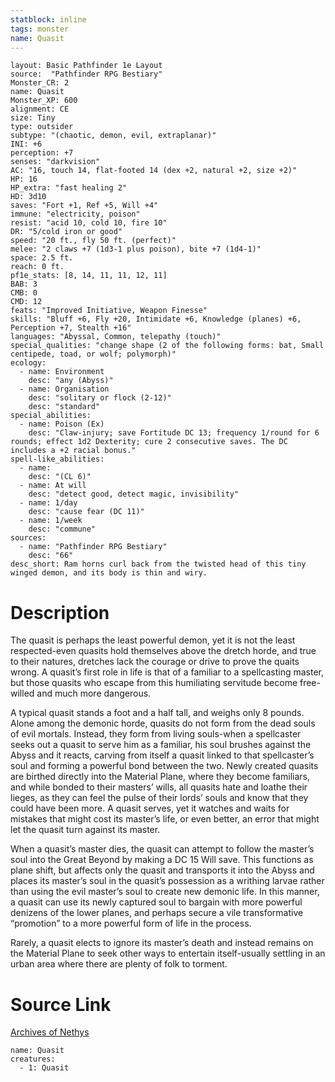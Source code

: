 ```yaml
---
statblock: inline
tags: monster
name: Quasit
---
```

```statblock
layout: Basic Pathfinder 1e Layout
source:  "Pathfinder RPG Bestiary"
Monster_CR: 2
name: Quasit
Monster_XP: 600
alignment: CE
size: Tiny
type: outsider
subtype: "(chaotic, demon, evil, extraplanar)"
INI: +6
perception: +7
senses: "darkvision"
AC: "16, touch 14, flat-footed 14 (dex +2, natural +2, size +2)"
HP: 16
HP_extra: "fast healing 2"
HD: 3d10
saves: "Fort +1, Ref +5, Will +4"
immune: "electricity, poison"
resist: "acid 10, cold 10, fire 10"
DR: "5/cold iron or good"
speed: "20 ft., fly 50 ft. (perfect)"
melee: "2 claws +7 (1d3-1 plus poison), bite +7 (1d4-1)"
space: 2.5 ft.
reach: 0 ft.
pf1e_stats: [8, 14, 11, 11, 12, 11]
BAB: 3
CMB: 0
CMD: 12
feats: "Improved Initiative, Weapon Finesse"
skills: "Bluff +6, Fly +20, Intimidate +6, Knowledge (planes) +6, Perception +7, Stealth +16"
languages: "Abyssal, Common, telepathy (touch)"
special_qualities: "change shape (2 of the following forms: bat, Small centipede, toad, or wolf; polymorph)"
ecology:
  - name: Environment
    desc: "any (Abyss)"
  - name: Organisation
    desc: "solitary or flock (2-12)"
    desc: "standard"
special_abilities:
  - name: Poison (Ex)
    desc: "Claw-injury; save Fortitude DC 13; frequency 1/round for 6 rounds; effect 1d2 Dexterity; cure 2 consecutive saves. The DC includes a +2 racial bonus."
spell-like_abilities:
  - name:
    desc: "(CL 6)"
  - name: At will
    desc: "detect good, detect magic, invisibility"
  - name: 1/day
    desc: "cause fear (DC 11)"
  - name: 1/week
    desc: "commune"
sources:
  - name: "Pathfinder RPG Bestiary"
    desc: "66"
desc_short: Ram horns curl back from the twisted head of this tiny winged demon, and its body is thin and wiry.
```
# Description
The quasit is perhaps the least powerful demon, yet it is not the least respected-even quasits hold themselves above the dretch horde, and true to their natures, dretches lack the courage or drive to prove the quaits wrong. A quasit’s first role in life is that of a familiar to a spellcasting master, but those quasits who escape from this humiliating servitude become free-willed and much more dangerous.

A typical quasit stands a foot and a half tall, and weighs only 8 pounds. Alone among the demonic horde, quasits do not form from the dead souls of evil mortals. Instead, they form from living souls-when a spellcaster seeks out a quasit to serve him as a familiar, his soul brushes against the Abyss and it reacts, carving from itself a quasit linked to that spellcaster’s soul and forming a powerful bond between the two. Newly created quasits are birthed directly into the Material Plane, where they become familiars, and while bonded to their masters’ wills, all quasits hate and loathe their lieges, as they can feel the pulse of their lords’ souls and know that they could have been more. A quasit serves, yet it watches and waits for mistakes that might cost its master’s life, or even better, an error that might let the quasit turn against its master.

When a quasit’s master dies, the quasit can attempt to follow the master’s soul into the Great Beyond by making a DC 15 Will save. This functions as plane shift, but affects only the quasit and transports it into the Abyss and places its master’s soul in the quasit’s possession as a writhing larvae rather than using the evil master’s soul to create new demonic life. In this manner, a quasit can use its newly captured soul to bargain with more powerful denizens of the lower planes, and perhaps secure a vile transformative “promotion” to a more powerful form of life in the process.

Rarely, a quasit elects to ignore its master’s death and instead remains on the Material Plane to seek other ways to entertain itself-usually settling in an urban area where there are plenty of folk to torment.
# Source Link
[Archives of Nethys](https://aonprd.com/MonsterDisplay.aspx?ItemName=Quasit)
```encounter-table
name: Quasit
creatures:
  - 1: Quasit
```
